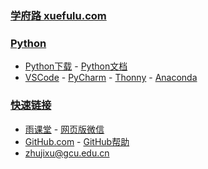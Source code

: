 ### **[学府路 xuefulu.com](http://xuefulu.com/)**

### **[Python](https://www.python.org/)**
+ [Python下载](https://www.python.org/downloads/) - [Python文档](https://docs.python.org/zh-cn/3/)
+ [VSCode](https://code.visualstudio.com/) - [PyCharm](http://www.jetbrains.com/pycharm/download/) - [Thonny](https://thonny.org/) - [Anaconda](https://www.anaconda.com/distribution/)

### **[快速链接](https://github.com/login)**
+ [雨课堂](https://www.yuketang.cn/web) - [网页版微信](https://wx.qq.com/)
+ [GitHub.com](https://github.com/login) - [GitHub帮助](https://help.github.com/cn)
+ <zhujixu@gcu.edu.cn>

